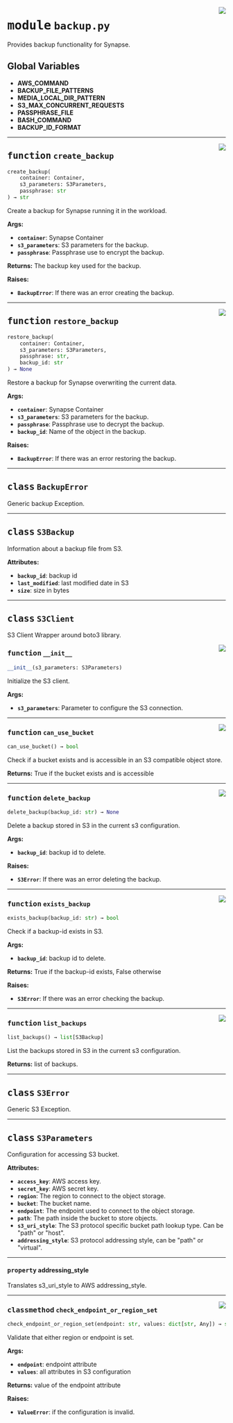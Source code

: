 <!-- markdownlint-disable -->

<a href="../src/backup.py#L0"><img align="right" style="float:right;" src="https://img.shields.io/badge/-source-cccccc?style=flat-square"></a>

# <kbd>module</kbd> `backup.py`
Provides backup functionality for Synapse. 

**Global Variables**
---------------
- **AWS_COMMAND**
- **BACKUP_FILE_PATTERNS**
- **MEDIA_LOCAL_DIR_PATTERN**
- **S3_MAX_CONCURRENT_REQUESTS**
- **PASSPHRASE_FILE**
- **BASH_COMMAND**
- **BACKUP_ID_FORMAT**

---

<a href="../src/backup.py#L259"><img align="right" style="float:right;" src="https://img.shields.io/badge/-source-cccccc?style=flat-square"></a>

## <kbd>function</kbd> `create_backup`

```python
create_backup(
    container: Container,
    s3_parameters: S3Parameters,
    passphrase: str
) → str
```

Create a backup for Synapse running it in the workload. 



**Args:**
 
 - <b>`container`</b>:  Synapse Container 
 - <b>`s3_parameters`</b>:  S3 parameters for the backup. 
 - <b>`passphrase`</b>:  Passphrase use to encrypt the backup. 



**Returns:**
 The backup key used for the backup. 



**Raises:**
 
 - <b>`BackupError`</b>:  If there was an error creating the backup. 


---

<a href="../src/backup.py#L307"><img align="right" style="float:right;" src="https://img.shields.io/badge/-source-cccccc?style=flat-square"></a>

## <kbd>function</kbd> `restore_backup`

```python
restore_backup(
    container: Container,
    s3_parameters: S3Parameters,
    passphrase: str,
    backup_id: str
) → None
```

Restore a backup for Synapse overwriting the current data. 



**Args:**
 
 - <b>`container`</b>:  Synapse Container 
 - <b>`s3_parameters`</b>:  S3 parameters for the backup. 
 - <b>`passphrase`</b>:  Passphrase use to decrypt the backup. 
 - <b>`backup_id`</b>:  Name of the object in the backup. 



**Raises:**
 
 - <b>`BackupError`</b>:  If there was an error restoring the backup. 


---

## <kbd>class</kbd> `BackupError`
Generic backup Exception. 





---

## <kbd>class</kbd> `S3Backup`
Information about a backup file from S3. 



**Attributes:**
 
 - <b>`backup_id`</b>:  backup id 
 - <b>`last_modified`</b>:  last modified date in S3 
 - <b>`size`</b>:  size in bytes 





---

## <kbd>class</kbd> `S3Client`
S3 Client Wrapper around boto3 library. 

<a href="../src/backup.py#L123"><img align="right" style="float:right;" src="https://img.shields.io/badge/-source-cccccc?style=flat-square"></a>

### <kbd>function</kbd> `__init__`

```python
__init__(s3_parameters: S3Parameters)
```

Initialize the S3 client. 



**Args:**
 
 - <b>`s3_parameters`</b>:  Parameter to configure the S3 connection. 




---

<a href="../src/backup.py#L163"><img align="right" style="float:right;" src="https://img.shields.io/badge/-source-cccccc?style=flat-square"></a>

### <kbd>function</kbd> `can_use_bucket`

```python
can_use_bucket() → bool
```

Check if a bucket exists and is accessible in an S3 compatible object store. 



**Returns:**
  True if the bucket exists and is accessible 

---

<a href="../src/backup.py#L179"><img align="right" style="float:right;" src="https://img.shields.io/badge/-source-cccccc?style=flat-square"></a>

### <kbd>function</kbd> `delete_backup`

```python
delete_backup(backup_id: str) → None
```

Delete a backup stored in S3 in the current s3 configuration. 



**Args:**
 
 - <b>`backup_id`</b>:  backup id to delete. 



**Raises:**
 
 - <b>`S3Error`</b>:  If there was an error deleting the backup. 

---

<a href="../src/backup.py#L195"><img align="right" style="float:right;" src="https://img.shields.io/badge/-source-cccccc?style=flat-square"></a>

### <kbd>function</kbd> `exists_backup`

```python
exists_backup(backup_id: str) → bool
```

Check if a backup-id exists in S3. 



**Args:**
 
 - <b>`backup_id`</b>:  backup id to delete. 



**Returns:**
 True if the backup-id exists, False otherwise 



**Raises:**
 
 - <b>`S3Error`</b>:  If there was an error checking the backup. 

---

<a href="../src/backup.py#L218"><img align="right" style="float:right;" src="https://img.shields.io/badge/-source-cccccc?style=flat-square"></a>

### <kbd>function</kbd> `list_backups`

```python
list_backups() → list[S3Backup]
```

List the backups stored in S3 in the current s3 configuration. 



**Returns:**
  list of backups. 


---

## <kbd>class</kbd> `S3Error`
Generic S3 Exception. 





---

## <kbd>class</kbd> `S3Parameters`
Configuration for accessing S3 bucket. 



**Attributes:**
 
 - <b>`access_key`</b>:  AWS access key. 
 - <b>`secret_key`</b>:  AWS secret key. 
 - <b>`region`</b>:  The region to connect to the object storage. 
 - <b>`bucket`</b>:  The bucket name. 
 - <b>`endpoint`</b>:  The endpoint used to connect to the object storage. 
 - <b>`path`</b>:  The path inside the bucket to store objects. 
 - <b>`s3_uri_style`</b>:  The S3 protocol specific bucket path lookup type. Can be "path" or "host". 
 - <b>`addressing_style`</b>:  S3 protocol addressing style, can be "path" or "virtual". 


---

#### <kbd>property</kbd> addressing_style

Translates s3_uri_style to AWS addressing_style. 



---

<a href="../src/backup.py#L76"><img align="right" style="float:right;" src="https://img.shields.io/badge/-source-cccccc?style=flat-square"></a>

### <kbd>classmethod</kbd> `check_endpoint_or_region_set`

```python
check_endpoint_or_region_set(endpoint: str, values: dict[str, Any]) → str
```

Validate that either region or endpoint is set. 



**Args:**
 
 - <b>`endpoint`</b>:  endpoint attribute 
 - <b>`values`</b>:  all attributes in S3 configuration 



**Returns:**
 value of the endpoint attribute 



**Raises:**
 
 - <b>`ValueError`</b>:  if the configuration is invalid. 



